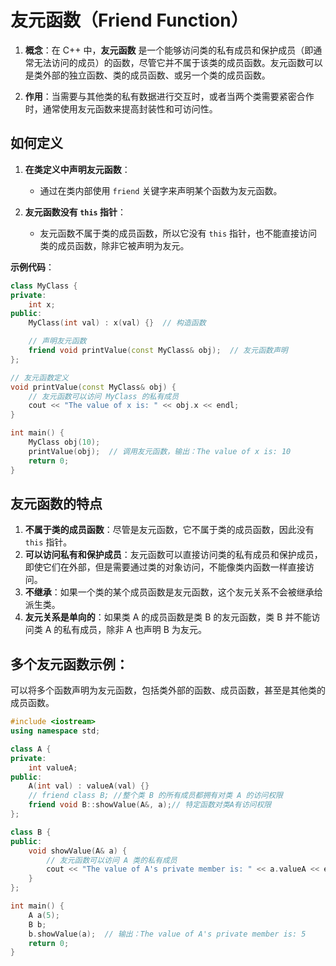 # 友元函数（Friend Function）


1. **概念**：在 C++ 中，**友元函数** 是一个能够访问类的私有成员和保护成员（即通常无法访问的成员）的函数，尽管它并不属于该类的成员函数。友元函数可以是类外部的独立函数、类的成员函数、或另一个类的成员函数。

2. **作用**：当需要与其他类的私有数据进行交互时，或者当两个类需要紧密合作时，通常使用友元函数来提高封装性和可访问性。

## 如何定义

1. **在类定义中声明友元函数**：
   - 通过在类内部使用 `friend` 关键字来声明某个函数为友元函数。

2. **友元函数没有 `this` 指针**：
   - 友元函数不属于类的成员函数，所以它没有 `this` 指针，也不能直接访问类的成员函数，除非它被声明为友元。

**示例代码**：

```cpp
class MyClass {
private:
    int x;
public:
    MyClass(int val) : x(val) {}  // 构造函数

    // 声明友元函数
    friend void printValue(const MyClass& obj);  // 友元函数声明
};

// 友元函数定义
void printValue(const MyClass& obj) {
    // 友元函数可以访问 MyClass 的私有成员
    cout << "The value of x is: " << obj.x << endl;
}

int main() {
    MyClass obj(10);
    printValue(obj);  // 调用友元函数，输出：The value of x is: 10
    return 0;
}
```

## 友元函数的特点

1. **不属于类的成员函数**：尽管是友元函数，它不属于类的成员函数，因此没有 `this` 指针。
2. **可以访问私有和保护成员**：友元函数可以直接访问类的私有成员和保护成员，即使它们在外部，但是需要通过类的对象访问，不能像类内函数一样直接访问。
3. **不继承**：如果一个类的某个成员函数是友元函数，这个友元关系不会被继承给派生类。
4. **友元关系是单向的**：如果类 A 的成员函数是类 B 的友元函数，类 B 并不能访问类 A 的私有成员，除非 A 也声明 B 为友元。

## **多个友元函数示例：**

可以将多个函数声明为友元函数，包括类外部的函数、成员函数，甚至是其他类的成员函数。

```cpp
#include <iostream>
using namespace std;

class A {
private:
    int valueA;
public:
    A(int val) : valueA(val) {}
    // friend class B; //整个类 B 的所有成员都拥有对类 A 的访问权限
    friend void B::showValue(A&, a);// 特定函数对类A有访问权限
};

class B {
public:
    void showValue(A& a) {
        // 友元函数可以访问 A 类的私有成员
        cout << "The value of A's private member is: " << a.valueA << endl;
    }
};

int main() {
    A a(5);
    B b;
    b.showValue(a);  // 输出：The value of A's private member is: 5
    return 0;
}
```


